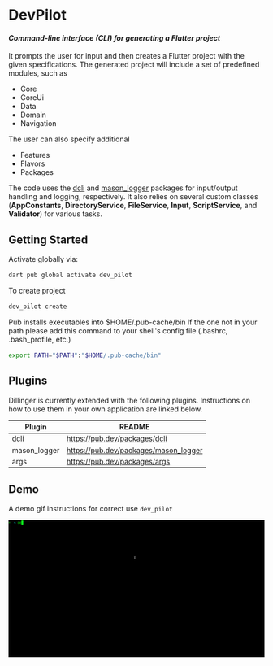 # DevPilot
#### _Command-line interface (CLI) for generating a Flutter project_


It prompts the user for input and then creates a Flutter project with the given specifications. The generated project will include a set of predefined modules, such as
- Core
- CoreUi
- Data
- Domain
- Navigation

The user can also specify additional
- Features
- Flavors
- Packages

The code uses the [dcli](https://pub.dev/packages/dcli) and [mason_logger](https://pub.dev/packages/mason_logger) packages for input/output handling and logging, respectively. It also relies on several custom classes (**AppConstants**, **DirectoryService**, **FileService**, **Input**, **ScriptService**, and **Validator**) for various tasks.

## Getting Started

Activate globally via:
```sh
dart pub global activate dev_pilot
```

To create project

```sh
dev_pilot create
```
Pub installs executables into $HOME/.pub-cache/bin
If the one not in your path please add this command to your shell's config file (.bashrc, .bash_profile, etc.)

```sh
export PATH="$PATH":"$HOME/.pub-cache/bin"
```

## Plugins

Dillinger is currently extended with the following plugins.
Instructions on how to use them in your own application are linked below.

| Plugin | README |
| ------ | ------ |
| dcli | https://pub.dev/packages/dcli |
| mason_logger | https://pub.dev/packages/mason_logger |
| args | https://pub.dev/packages/args |


## Demo

A demo gif instructions for correct use  `dev_pilot`

![demo](./dev_pilot_demo.gif)